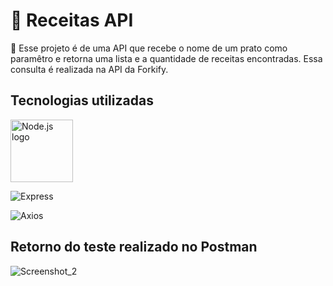 # :poultry_leg: Receitas API

:rocket: Esse projeto é de uma API que recebe o nome de um prato como paramêtro e retorna uma lista e a quantidade de receitas encontradas. Essa consulta é realizada na API da Forkify.

## Tecnologias utilizadas
 

<img src="https://nodejs.org/static/images/logos/nodejs-new-pantone-white.svg" alt="Node.js logo" width="100"/>

![Express](https://img.shields.io/badge/Express-blue.svg?logo=express&style=flat)

![Axios](https://img.shields.io/badge/Axios-purple.svg?logo=axios&style=flat)

## Retorno do teste realizado no Postman


![Screenshot_2](https://user-images.githubusercontent.com/112894988/236532736-1bd0da46-2c29-42ab-9f26-461a66618941.png)
